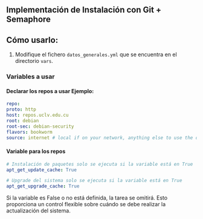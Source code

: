 ## Implementación de Instalación con Git + Semaphore 

## Cómo usarlo:

1. Modifique el fichero `datos_generales.yml` que se encuentra en el directorio `vars`.

### Variables a usar

#### Declarar los repos a usar Ejemplo:

```yaml
repo:
proto: http
host: repos.uclv.edu.cu
root: debian
root-sec: debian-security
flavors: bookworm
source: internet # local if on your network, anything else to use the default ones.
```

#### Variable para los repos

```yaml
# Instalación de paquetes solo se ejecuta si la variable está en True
apt_get_update_cache: True
```
```yaml
# Upgrade del sistema solo se ejecuta si la variable está en True
apt_get_upgrade_cache: True
```

Si la variable es False o no está definida, la tarea se omitirá. Esto proporciona un control flexible sobre cuándo se debe realizar la actualización del sistema.